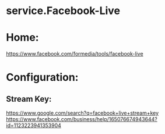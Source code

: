 # service.Facebook-Live
# Home:
https://www.facebook.com/formedia/tools/facebook-live

# Configuration:
## Stream Key:
https://www.google.com/search?q=facebook+live+stream+key https://www.facebook.com/business/help/165076674943644?id=1123223941353904
